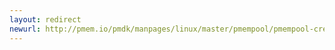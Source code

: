 ```yaml
---
layout: redirect
newurl: http://pmem.io/pmdk/manpages/linux/master/pmempool/pmempool-create.1.html
---
```

